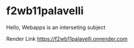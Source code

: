 # f2wb11palavelli
Hello, Webapps is an interseting subject

Render Link
https://f2wb11palavelli.onrender.com
